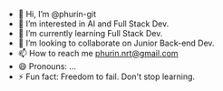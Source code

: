 - 👋 Hi, I’m @phurin-git
- 👀 I’m interested in AI and Full Stack Dev.
- 🌱 I’m currently learning Full Stack Dev.
- 💞️ I’m looking to collaborate on Junior Back-end Dev.
- 📫 How to reach me phurin.nrt@gmail.com
- 😄 Pronouns: ...
- ⚡ Fun fact: Freedom to fail. Don't stop learning.

<!---
phurin-git/phurin-git is a ✨ special ✨ repository because its `README.md` (this file) appears on your GitHub profile.
You can click the Preview link to take a look at your changes.
--->
